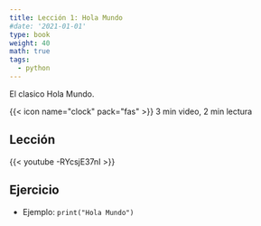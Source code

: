 ```yaml
---
title: Lección 1: Hola Mundo
#date: '2021-01-01'
type: book
weight: 40
math: true
tags:
  - python
---
```


El clasico Hola Mundo.

<!--more-->

{{< icon name="clock" pack="fas" >}} 3 min video, 2 min lectura 

## Lección

{{< youtube -RYcsjE37nI >}}

## Ejercicio

- Ejemplo: `print("Hola Mundo")`

